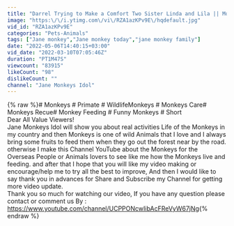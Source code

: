 ```yaml
---
title: "Darrel Trying to Make a Comfort Two Sister Linda and Lila || Monkeys Hot massage"
image: "https:\/\/i.ytimg.com\/vi\/RZA1azKPv9E\/hqdefault.jpg"
vid_id: "RZA1azKPv9E"
categories: "Pets-Animals"
tags: ["Jane monkey","Jane monkey today","jane monkey family"]
date: "2022-05-06T14:40:15+03:00"
vid_date: "2022-03-10T07:05:46Z"
duration: "PT1M47S"
viewcount: "83915"
likeCount: "98"
dislikeCount: ""
channel: "Jane Monkeys Idol"
---
```

{% raw %}# Monkeys # Primate # WildlifeMonkeys # Monkeys Care# Monkeys Recue# Monkey Feeding # Funny Monkeys # Short <br />Dear All Value Viewers!<br />Jane Monkeys Idol will show you about real activities Life of the Monkeys  in my country and then Monkeys is one of wild Animals that I love and I always bring some fruits to feed them when they go out the forest near by the road. otherwise I make this Channel YouTube about the Monkeys for the Overseas People or Animals lovers to see like me how  the Monkeys live and feeding. and  after that I hope that you will like my video making or encourage/help  me to try all the best to improve, And then I would like to say thank you in advances for Share and Subscribe my Channel for getting more video update. <br />Thank you so much for watching our video, If you have any question please contact or comment us By  : <a rel="nofollow" target="blank" href="https://www.youtube.com/channel/UCPPONcwIibAcFReVyW67jNg">https://www.youtube.com/channel/UCPPONcwIibAcFReVyW67jNg</a>{% endraw %}
